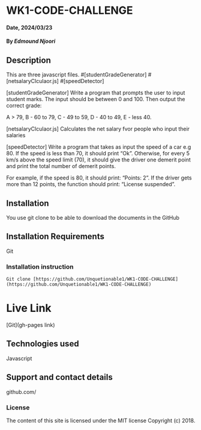 # WK1-CODE-CHALLENGE

#### Date, 2024/03/23

#### By *Edmound Njoori*

## Description
This are three javascript files.
   #[studentGradeGenerator]
   #[netsalaryClculaor.js] 
   #[speedDetector]


[studentGradeGenerator]
Write a program that prompts the user to input student marks. The input should be between 0 and 100. Then output the correct grade: 

A > 79, B - 60 to 79, C -  49 to 59, D - 40 to 49, E - less 40.


[netsalaryClculaor.js] 
Calculates the net salary fvor people who input their salaries

[speedDetector]
Write a program that takes as input the speed of a car e.g 80. If the speed is less than 70, it should print “Ok”. Otherwise, for every 5 km/s above the speed limit (70), it should give the driver one demerit point and print the total number of demerit points.

For example, if the speed is 80, it should print: “Points: 2”. If the driver gets more than 12 points, the function should print: “License suspended”.




## Installation
You use git clone to be able to download the documents in the GitHub

## Installation Requirements
Git

### Installation instruction
```
Git clone [https://github.com/Unquetionable1/WK1-CODE-CHALLENGE](https://github.com/Unquetionable1/WK1-CODE-CHALLENGE)
```

# Live Link
[Git](gh-pages link)

## Technologies used

Javascript

## Support and contact details
github.com/

### License
The content of this site is licensed under the MIT license
Copyright (c) 2018.



















